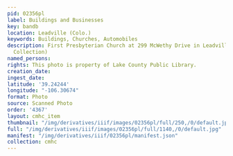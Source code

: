 ```yaml
---
pid: 02356pl
label: Buildings and Businesses
key: bandb
location: Leadville (Colo.)
keywords: Buildings, Churches, Automobiles
description: First Presbyterian Church at 299 McWethy Drive in Leadville, Colo. (Wingenbach
  Collection)
named_persons: 
rights: This photo is property of Lake County Public Library.
creation_date: 
ingest_date: 
latitude: '39.24244'
longitude: "-106.30674"
format: Photo
source: Scanned Photo
order: '4367'
layout: cmhc_item
thumbnail: "/img/derivatives/iiif/images/02356pl/full/250,/0/default.jpg"
full: "/img/derivatives/iiif/images/02356pl/full/1140,/0/default.jpg"
manifest: "/img/derivatives/iiif/02356pl/manifest.json"
collection: cmhc
---
```

